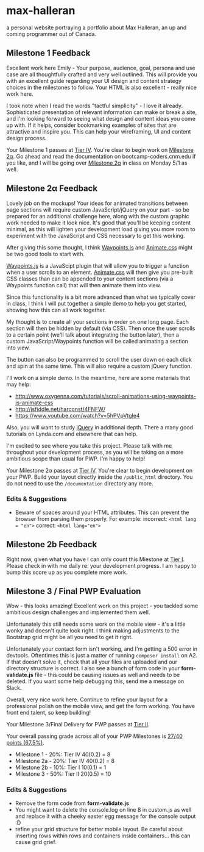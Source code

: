 # max-halleran
a personal website portraying a portfolio about Max Halleran, an up and coming programmer out of Canada. 

## Milestone 1 Feedback
Excellent work here Emily - Your purpose, audience, goal, persona and use case are all thoughtfully crafted and very well outlined. This will provide you with an excellent guide regarding your UI design and content strategy choices in the milestones to follow. Your HTML is also excellent - really nice work here.

I took note when I read the words "tactful simplicity" - I love it already. Sophisticated presentation of relevant information can make or break a site, and I'm looking forward to seeing what design and content ideas you come up with. If it helps, consider bookmarking examples of sites that are attractive and inspire you. This can help your wireframing, UI and content design process.

Your Milestone 1 passes at [Tier IV](https://bootcamp-coders.cnm.edu/projects/personal/rubric/). You're clear to begin work on [Milestone 2&alpha;](https://bootcamp-coders.cnm.edu/projects/personal/milestone-two/). Go ahead and read the documentation on bootcamp-coders.cnm.edu if you like, and I will be going over [Milestone 2&alpha;](https://bootcamp-coders.cnm.edu/projects/personal/milestone-two/) in class on Monday 5/1 as well.

## Milestone 2&alpha; Feedback
Lovely job on the mockups! Your ideas for animated transitions between page sections will require custom JavaScript/jQuery on your part - so be prepared for an additional challenge here, along with the custom graphic work needed to make it look nice. It's good that you'll be keeping content minimal, as this will lighten your development load giving you more room to experiment with the JavaScript and CSS necessary to get this working.

After giving this some thought, I think [Waypoints.js](http://imakewebthings.com/waypoints/) and [Animate.css](https://daneden.github.io/animate.css/) might be two good tools to start with.

[Waypoints.js](http://imakewebthings.com/waypoints/) is a JavaScipt plugin that will allow you to trigger a function when a user scrolls to an element. [Animate.css](https://daneden.github.io/animate.css/) will then give you pre-built CSS classes than can be appended to your content sections (via a Waypoints function call) that will then animate them into view.

Since this functionality is a bit more advanced than what we typically cover in class, I think I will put together a simple demo to help you get started, showing how this can all work together.

My thought is to create all your sections in order on one long page. Each section will then be hidden by default (via CSS). Then once the user scrolls to a certain point (we'll talk about integrating the button later), then a custom JavaScript/Waypoints function will be called animating a section into view.

The button can also be programmed to scroll the user down on each click and spin at the same time. This will also require a custom jQuery function.

 I'll work on a simple demo. In the meantime, here are some materials that may help:
 - http://www.oxygenna.com/tutorials/scroll-animations-using-waypoints-js-animate-css
- http://jsfiddle.net/harconst/4FNFW/
- https://www.youtube.com/watch?v=5hPVpVtgle4

Also, you will want to study [jQuery](https://jquery.com/) in additional depth. There a many good tutorials on Lynda.com and elsewhere that can help.

I'm excited to see where you take this project. Please talk with me throughout your development process, as you will be taking on a more ambitious scope than usual for PWP. I'm happy to help!

Your Milestone 2&alpha; passes at [Tier IV](https://bootcamp-coders.cnm.edu/projects/personal/rubric/). You're clear to begin development on your PWP. Build your layout directly inside the `/public_html` directory. You do not need to use the `/documentation` directory any more.

### Edits &amp; Suggestions
- Beware of spaces around your HTML attributes. This can prevent the browser from parsing them properly. For example:
incorrect: `<html lang = "en">`
correct: `<html lang="en">`

## Milestone 2b Feedback
Right now, given what you have I can only count this Miestone at [Tier I](https://bootcamp-coders.cnm.edu/projects/personal/rubric/). Please check in with me daily re: your development progress. I am happy to bump this score up as you complete more work.

## Milestone 3 / Final PWP Evaluation
Wow - this looks amazing! Excellent work on this project - you tackled some ambitious design challenges and implemented them well.

Unfortunately this still needs some work on the mobile view - it's a little wonky and doesn't quite look right. I think making adjustments to the Bootstrap grid might be all you need to get it right.

Unfortunately your contact form isn't working, and I'm getting a 500 error in devtools. Oftentimes this is just a matter of running `composer install` on A2. If that doesn't solve it, check that all your files are uploaded and our directory structure is correct. I also see a bunch of form code in your **form-validate.js** file - this could be causing issues as well and needs to be deleted. If you want some help debugging this, send me a message on Slack.

Overall, very nice work here. Continue to refine your layout for a professional polish on the mobile view, and get the form working. You have front end talent, so keep building! 

Your Milestone 3/Final Delivery for PWP passes at [Tier II](https://bootcamp-coders.cnm.edu/projects/personal/rubric/).

Your overall passing grade across all of your PWP Milestones is [27/40 points (67.5%)](https://bootcamp-coders.cnm.edu/projects/personal/rubric/#sample-score).

- Milestone 1 - 20%: Tier IV 40(0.2) = 8
- Milestone 2a - 20%: Tier IV 40(0.2) = 8
- Milestone 2b - 10%: Tier I 10(0.1) = 1
- Milestone 3 - 50%: Tier  II 20(0.5) = 10

### Edits &amp; Suggestions
- Remove the form code from **form-validate.js**
- You might want to delete the console.log on line 8 in custom.js as well and replace it with a cheeky easter egg message for the console output :D
- refine your grid structure for better mobile layout. Be careful about inserting rows within rows and containers inside containers... this can cause grid grief.
